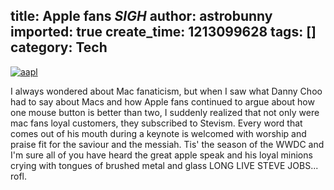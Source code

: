 title: Apple fans *SIGH*
author: astrobunny
imported: true
create_time: 1213099628
tags: []
category: Tech
---
 [![](wp-uploads/2008/06/aapl.png "aapl")](/images/wp-uploads/2008/06/aapl.png)  
  
I always wondered about Mac fanaticism, but when I saw what Danny Choo had to say about Macs and how Apple fans continued to argue about how one mouse button is better than two, I suddenly realized that not only were mac fans loyal customers, they subscribed to Stevism. Every word that comes out of his mouth during a keynote is welcomed with worship and praise fit for the saviour and the messiah. Tis' the season of the WWDC and I'm sure all of you have heard the great apple speak and his loyal minions crying with tongues of brushed metal and glass LONG LIVE STEVE JOBS... rofl.